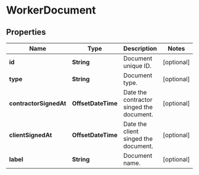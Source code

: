 

# WorkerDocument


## Properties

| Name | Type | Description | Notes |
|------------ | ------------- | ------------- | -------------|
|**id** | **String** | Document unique ID. |  [optional] |
|**type** | **String** | Document type. |  [optional] |
|**contractorSignedAt** | **OffsetDateTime** | Date the contractor singed the document. |  [optional] |
|**clientSignedAt** | **OffsetDateTime** | Date the client singed the document. |  [optional] |
|**label** | **String** | Document name. |  [optional] |



